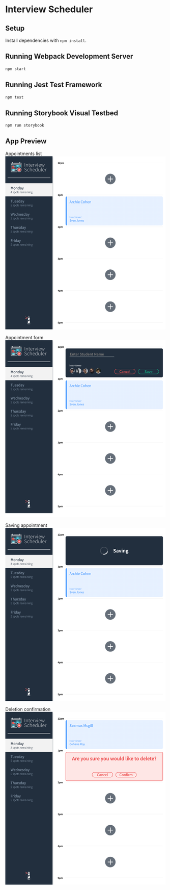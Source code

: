 # Interview Scheduler

## Setup

Install dependencies with `npm install`.

## Running Webpack Development Server

```sh
npm start
```

## Running Jest Test Framework

```sh
npm test
```

## Running Storybook Visual Testbed

```sh
npm run storybook
```
## App Preview

Appointments list
!['Appointments list'](https://github.com/seamusmcgill/scheduler/blob/master/docs/appointment-list.png?raw=true)

Appointment form 
!['Appointment form'](https://github.com/seamusmcgill/scheduler/blob/master/docs/appointment-form.png?raw=true)

Saving appointment
!['Saving appointment'](https://github.com/seamusmcgill/scheduler/blob/master/docs/saving-appointment.png?raw=true)

Deletion confirmation
!['Deletion confirmation'](https://github.com/seamusmcgill/scheduler/blob/master/docs/confirm-delete.png?raw=true)